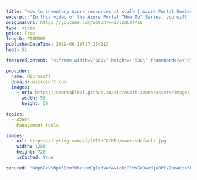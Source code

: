 ```yaml
---
title: "How to inventory Azure resources at scale | Azure Portal Series"
excerpt: "In this video of the Azure Portal “How To” Series, you will learn how to use Azure Resource Graph explorer to inventory your Azure resources in the Azure portal.   Download the dashboard Adam used in this video here: https://aka.ms/AzurePortal-how-to/dashboard  Try out these features in the Azure portal:"
originalUrl: https://youtube.com/watch?v=iVlZdCOfKlU
type: video
price: Free
length: PT5M50S
publishedDateTime: 2019-06-19T17:25:21Z
heat: 51

featuredContent: "<iframe width=\"800\" height=\"500\" frameborder=\"0\" src=\"https://www.youtube.com/embed/iVlZdCOfKlU\" allow=\"accelerometer; autoplay; encrypted-media; gyroscope; picture-in-picture\" allowfullscreen></iframe>"

provider:
  name: Microsoft
  domain: microsoft.com
  images:
    - url: https://smartableai.github.io/microsoft-azure/assets/images/organizations/microsoft.com-50x50.jpg
      width: 50
      height: 50

topics:
  - Azure
  - Management tools

images:
  - url: https://i.ytimg.com/vi/iVlZdCOfKlU/maxresdefault.jpg
    width: 1280
    height: 720
    isCached: true

secured: "KRp6GxVSNpo5ErmfRbzn+mEgTadVWf4VIoDtTiWKGW3wWdje0PF/ZomALso6DG6UnVmer7HOns+qHpcsjjYdLDWehnCyNjuuO9XQSQY2mIsFYNnb/i/zAsXRZJHguZTatOqSZqYh7+hGTp2e3A+fF2HjgWFDqvOnBRBx/HSUTlwqFP4iy7hiiXEetmze18L+6MYv3q6jw/nFyAQrne1ZOJ7SyjfKn/uXJG2QlRDyhxIIIn/tHgNg0YaeAhLD60hZIu1fBplA5ktkhCM1EmVgzkVvnhIp2LYldsSe1sQr8knZMp5Hxr/szXzqC0yuMi5TRxZuC4HU9JH3uNbq44o7D0KM82fifrZgtB5hOwAToL+OeIzO0XWZX5DBzOIy3TmyhP1CjzkIt5Ymy+8vejh6FOqjPRGdFPHRdjtHMFEt9Zw=;TT1kc93lgE64j0B5Jvo1RA=="
---
```


